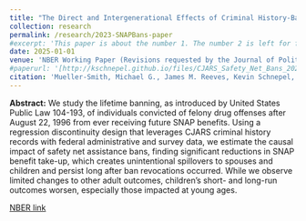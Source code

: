 ```yaml
---
title: "The Direct and Intergenerational Effects of Criminal History-Based Safety Net Bans in the U.S."
collection: research
permalink: /research/2023-SNAPBans-paper
#excerpt: 'This paper is about the number 1. The number 2 is left for future work.'
date: 2025-01-01
venue: 'NBER Working Paper (Revisions requested by the Journal of Political Economy)' 
#paperurl: '[http://kschnepel.github.io/files/CJARS_Safety_Net_Bans_20240830.pdf](https://www.nber.org/papers/w31983)'
citation: 'Mueller-Smith, Michael G., James M. Reeves, Kevin Schnepel, and Caroline Walker (2023). &quot;The Direct and Intergenerational Effects of Criminal History-Based Safety Net Bans in the US..&quot; <i>National Bureau of Economic Research</i>'
---
```


**Abstract:** We study the lifetime banning, as introduced by United States Public Law 104-193, of individuals convicted of felony drug offenses after August 22, 1996 from ever receiving future SNAP benefits. Using a regression discontinuity design that leverages CJARS criminal history records with federal administrative and survey data, we estimate the causal impact of safety net assistance bans, finding significant reductions in SNAP benefit take-up, which creates unintentional spillovers to spouses and children and persist long after ban revocations occurred. While we observe limited changes to other adult outcomes, children’s short- and long-run outcomes worsen, especially those impacted at young ages.

[NBER link](https://www.nber.org/paper/w31983)

